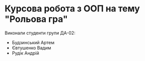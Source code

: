 # Курсова робота з ООП на тему "Рольова гра"

Виконали студенти групи ДА-02:
- Будзинський Артем
- Євтушенко Вадим
- Рудік Андрій
